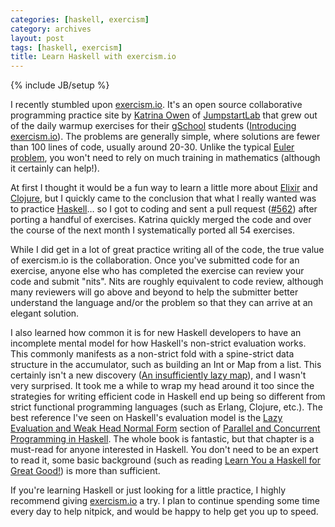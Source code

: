 ```yaml
---
categories: [haskell, exercism]
category: archives
layout: post
tags: [haskell, exercism]
title: Learn Haskell with exercism.io
---
```

{% include JB/setup %}

I recently stumbled upon [exercism.io](http://exercism.io/). It's an open
source collaborative programming practice site by
[Katrina Owen](https://twitter.com/kytrinyx) of
[JumpstartLab](http://www.jumpstartlab.com/)
that grew out of the daily warmup exercises for their
[gSchool](http://www.gschool.it/) students
([Introducing exercism.io](http://jumpstartlab.com/news/archives/2013/07/10/introducing-exercism-io)).
The problems are generally simple, where solutions are fewer than 100 lines of
code, usually around 20-30. Unlike the typical
[Euler problem](http://projecteuler.net/), you won't need to rely on much
training in mathematics (although it certainly can help!).

At first I thought it would be a fun way to learn a little more about
[Elixir](http://elixir-lang.org/) and [Clojure](http://clojuredocs.org/),
but I quickly came to the conclusion that what I really wanted was to
practice [Haskell](http://www.haskell.org/)&hellip; so I got to coding
and sent a pull request
([#562](https://github.com/kytrinyx/exercism.io/pull/562))
after porting a handful of exercises. Katrina quickly
merged the code and over the course of the next month I systematically
ported all 54 exercises.

While I did get in a lot of great practice writing all of the code, the
true value of exercism.io is the collaboration. Once you've submitted code
for an exercise, anyone else who has completed the exercise can review your
code and submit "nits". Nits are roughly equivalent to code review, although
many reviewers will go above and beyond to help the submitter better understand
the language and/or the problem so that they can arrive at an elegant solution.

I also learned how common it is for new Haskell developers to have an
incomplete mental model for how Haskell's non-strict evaluation works.
This commonly manifests as a non-strict fold with a spine-strict data structure
in the accumulator, such as building an Int or Map from a list. This certainly isn't a
new discovery ([An insufficiently lazy map](http://blog.ezyang.com/2011/05/an-insufficiently-lazy-map/)),
and I wasn't very surprised. It took me a while to wrap my head around
it too since the strategies for writing efficient code in Haskell end up being
so different from strict functional programming languages (such as Erlang, Clojure, etc.).
The best reference I've seen on Haskell's evaluation model is the [Lazy Evaluation and Weak Head Normal Form](http://chimera.labs.oreilly.com/books/1230000000929/ch02.html)
section of
[Parallel and Concurrent Programming in Haskell](http://www.amazon.com/Parallel-Concurrent-Programming-Haskell-Multithreaded/dp/1449335942?tag=etrepum-20).
The whole book is fantastic, but that chapter is a must-read for anyone
interested in Haskell. You don't need to be an expert to read it, some
basic background (such as reading
[Learn You a Haskell for Great Good!](http://www.amazon.com/Learn-You-Haskell-Great-Good/dp/1593272839/?tag=etrepum-20))
is more than sufficient.

If you're learning Haskell or just looking for a little practice, I highly
recommend giving [exercism.io](http://exercism.io/) a try. I plan to continue
spending some time every day to help nitpick, and would be happy to help
get you up to speed.
